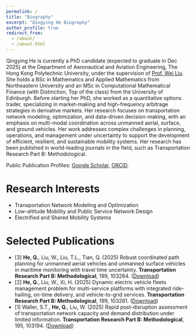 ```yaml
---
permalink: /
title: "Biography"
excerpt: "Qingying He Biography"
author_profile: true
redirect_from: 
  - /about/
  - /about.html
---
```


Qingying He is currently a PhD candidate (expected to graduate in Dec 2025) at the Department of Aeronautical and Aviation Engineering, The Hong Kong Polytechnic University, under the supervision of [Prof. Wei Liu](https://weiliu2016.github.io/). She holds a BSc in Mathematics and Applied Mathematics from Northeastern University and an MSc in Computational Mathematical Finance (with Distinction, Top of the class) from the University of Edinburgh. Before starting her PhD, she worked as a quantitative options trader, specializing in market-making and high-frequency arbitrage strategies in derivative markets. Her research focuses on transportation network modeling, optimization, and data-driven decision-making, with an emphasis on multi-modal coordination across unmanned aerial, surface, and ground vehicles. Her work addresses complex challenges in planning, operations, and management under uncertainty to support the development of efficient, resilient, and sustainable mobility systems. Her research has been published in world-leading journals in the field, such as Transportation Research Part B: Methodological.

Public Publication Profiles: [Google Scholar](https://scholar.google.com/citations?hl=zh-CN&user=11CRxAIAAAAJ), [ORCID](https://orcid.org/0000-0002-2610-2203).
 

Research Interests
======
- Transportation Network Modeling and Optimization
- Low-altitude Mobility and Public Service Network Design
- Electrified and Shared Mobility Systems


Selected Publications
====
* [3] **He, Q.**, Liu, W., Liu, T.L., Tian, Q. (2025) Robust coordinated path planning for unmanned aerial vehicles and unmanned surface vehicles in maritime monitoring with travel time uncertainty. **Transportation Research Part B: Methodological**, 199, 103284. ([Download](https://doi.org/10.1016/j.trb.2025.103284))
* [2] **He, Q.**, Liu, W., Xi, H. (2025) Dynamic electric vehicle fleets management problem for multi-service platforms with integrated ride-hailing, on-time delivery, and vehicle-to-grid services. **Transportation Research Part B: Methodological**, 199, 103281. ([Download](https://doi.org/10.1016/j.trb.2025.103281))
* [1] Waller, S.T., **He, Q.**, Liu, W. (2025) Rapid post-disruption assessment of transportation network capacity and demand distribution under limited information. **Transportation Research Part B: Methodological**, 195, 103194. ([Download](https://doi.org/10.1016/j.trb.2025.103194)) 

